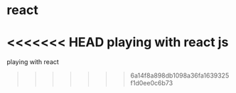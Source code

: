 # react
<<<<<<< HEAD
playing with react js
=======
playing with react
>>>>>>> 6a14f8a898db1098a36fa1639325f1d0ee0c6b73
